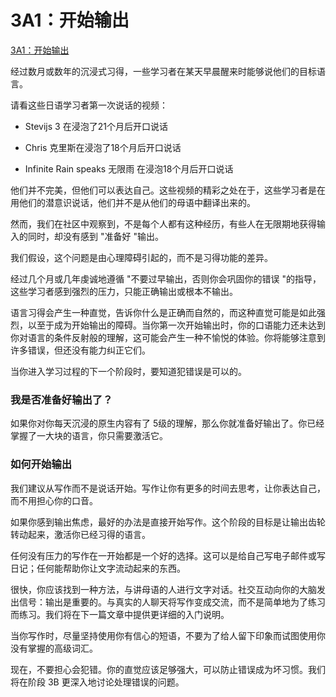 # 3A1：开始输出

[3A1：开始输出](https://refold.la/roadmap/stage-3/a/starting-output)

经过数月或数年的沉浸式习得，一些学习者在某天早晨醒来时能够说他们的目标语言。

请看这些日语学习者第一次说话的视频：

- Stevijs 3 在浸泡了21个月后开口说话

- Chris 克里斯在浸泡了18个月后开口说话

- Infinite Rain speaks 无限雨 在浸泡18个月后开口说话

他们并不完美，但他们可以表达自己。这些视频的精彩之处在于，这些学习者是在用他们的潜意识说话，他们并不是从他们的母语中翻译出来的。

然而，我们在社区中观察到，不是每个人都有这种经历，有些人在无限期地获得输入的同时，却没有感到 "准备好 "输出。

我们假设，这个问题是由心理障碍引起的，而不是习得功能的差异。

经过几个月或几年虔诚地遵循 "不要过早输出，否则你会巩固你的错误 "的指导，这些学习者感到强烈的压力，只能正确输出或根本不输出。

语言习得会产生一种直觉，告诉你什么是正确而自然的，而这种直觉可能是如此强烈，以至于成为开始输出的障碍。当你第一次开始输出时，你的口语能力还未达到你对语言的条件反射般的理解，这可能会产生一种不愉悦的体验。你将能够注意到许多错误，但还没有能力纠正它们。

当你进入学习过程的下一个阶段时，要知道犯错误是可以的。

### 我是否准备好输出了？

如果你对你每天沉浸的原生内容有了 5级的理解，那么你就准备好输出了。你已经掌握了一大块的语言，你只需要激活它。

### 如何开始输出

我们建议从写作而不是说话开始。写作让你有更多的时间去思考，让你表达自己，而不用担心你的口音。

如果你感到输出焦虑，最好的办法是直接开始写作。这个阶段的目标是让输出齿轮转动起来，激活你已经习得的语言。

任何没有压力的写作在一开始都是一个好的选择。这可以是给自己写电子邮件或写日记；任何能帮助你让文字流动起来的东西。

很快，你应该找到一种方法，与讲母语的人进行文字对话。社交互动向你的大脑发出信号：输出是重要的。与真实的人聊天将写作变成交流，而不是简单地为了练习而练习。我们将在下一篇文章中提供更详细的入门说明。

当你写作时，尽量坚持使用你有信心的短语，不要为了给人留下印象而试图使用你没有掌握的高级词汇。

现在，不要担心会犯错。你的直觉应该足够强大，可以防止错误成为坏习惯。我们将在阶段 3B 更深入地讨论处理错误的问题。